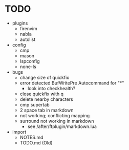 # TODO

- plugins
  - firenvim
  - nabla
  - autolist
- config
  - cmp
  - mason
  - lspconfig
  - none-ls
- bugs
  - change size of quickfix
  - error detected BufWritePre Autocommand for "\*"
    - look into checkhealth?
  - close quickfix with q
  - delete nearby characters
  - cmp supertab
  - 2 space tab in markdown
  - <S-k> not working; conflicting mapping
  - surround not working in markdown
    - see /after/ftplugin/markdown.lua
- import
  - NOTES.md
  - TODO.md (Old)
